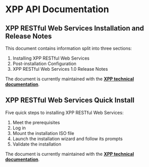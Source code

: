 # XPP API Documentation #
## XPP RESTful Web Services Installation and Release Notes ##
This document contains information split into three sections:
1. Installing XPP RESTful Web Services
2. Post-installation Configuration
3. XPP RESTful Web Services 1.0 Release Notes

The document is currently maintained with the **[XPP technical documentation](https://docs.sdl.com/binary/796262/771026/sdl-xpp-restful-web-services-and-xpp-ws/restful-ws)**.

## XPP RESTful Web Services Quick Install ##
Five quick steps to installing XPP RESTful Web Services:
1. Meet the prerequisites
2. Log in
3. Mount the installation ISO file
4. Launch the installation wizard and follow its prompts
5. Validate the installation

The document is currently maintained with the **[XPP technical documentation](https://docs.sdl.com/binary/796262/771034/sdl-xpp-restful-web-services-and-xpp-ws/xpp-restful-ws-quick-steps)**.
